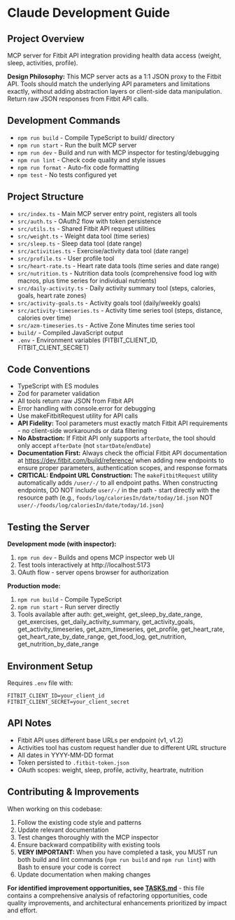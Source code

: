 # Claude Development Guide

## Project Overview
MCP server for Fitbit API integration providing health data access (weight, sleep, activities, profile).

**Design Philosophy:** This MCP server acts as a 1:1 JSON proxy to the Fitbit API. Tools should match the underlying API parameters and limitations exactly, without adding abstraction layers or client-side data manipulation. Return raw JSON responses from Fitbit API calls.

## Development Commands
- `npm run build` - Compile TypeScript to build/ directory
- `npm run start` - Run the built MCP server
- `npm run dev` - Build and run with MCP inspector for testing/debugging
- `npm run lint` - Check code quality and style issues
- `npm run format` - Auto-fix code formatting
- `npm test` - No tests configured yet

## Project Structure
- `src/index.ts` - Main MCP server entry point, registers all tools
- `src/auth.ts` - OAuth2 flow with token persistence
- `src/utils.ts` - Shared Fitbit API request utilities  
- `src/weight.ts` - Weight data tool (time series)
- `src/sleep.ts` - Sleep data tool (date range)
- `src/activities.ts` - Exercise/activity data tool (date range)
- `src/profile.ts` - User profile tool
- `src/heart-rate.ts` - Heart rate data tools (time series and date range)
- `src/nutrition.ts` - Nutrition data tools (comprehensive food log with macros, plus time series for individual nutrients)
- `src/daily-activity.ts` - Daily activity summary tool (steps, calories, goals, heart rate zones)
- `src/activity-goals.ts` - Activity goals tool (daily/weekly goals)
- `src/activity-timeseries.ts` - Activity time series tool (steps, distance, calories over time)
- `src/azm-timeseries.ts` - Active Zone Minutes time series tool
- `build/` - Compiled JavaScript output
- `.env` - Environment variables (FITBIT_CLIENT_ID, FITBIT_CLIENT_SECRET)

## Code Conventions
- TypeScript with ES modules
- Zod for parameter validation
- All tools return raw JSON from Fitbit API
- Error handling with console.error for debugging
- Use makeFitbitRequest utility for API calls
- **API Fidelity:** Tool parameters must exactly match Fitbit API requirements - no client-side workarounds or data filtering
- **No Abstraction:** If Fitbit API only supports `afterDate`, the tool should only accept `afterDate` (not `startDate`/`endDate`)
- **Documentation First:** Always check the official Fitbit API documentation at https://dev.fitbit.com/build/reference/ when adding new endpoints to ensure proper parameters, authentication scopes, and response formats
- **CRITICAL: Endpoint URL Construction:** The `makeFitbitRequest` utility automatically adds `/user/-/` to all endpoint paths. When constructing endpoints, DO NOT include `user/-/` in the path - start directly with the resource path (e.g., `foods/log/caloriesIn/date/today/1d.json` NOT `user/-/foods/log/caloriesIn/date/today/1d.json`)

## Testing the Server
**Development mode (with inspector):**
1. `npm run dev` - Builds and opens MCP inspector web UI
2. Test tools interactively at http://localhost:5173
3. OAuth flow - server opens browser for authorization

**Production mode:**
1. `npm run build` - Compile TypeScript
2. `npm run start` - Run server directly
3. Tools available after auth: get_weight, get_sleep_by_date_range, get_exercises, get_daily_activity_summary, get_activity_goals, get_activity_timeseries, get_azm_timeseries, get_profile, get_heart_rate, get_heart_rate_by_date_range, get_food_log, get_nutrition, get_nutrition_by_date_range

## Environment Setup
Requires `.env` file with:
```
FITBIT_CLIENT_ID=your_client_id
FITBIT_CLIENT_SECRET=your_client_secret
```

## API Notes
- Fitbit API uses different base URLs per endpoint (v1, v1.2)
- Activities tool has custom request handler due to different URL structure
- All dates in YYYY-MM-DD format
- Token persisted to `.fitbit-token.json`
- OAuth scopes: weight, sleep, profile, activity, heartrate, nutrition

## Contributing & Improvements

When working on this codebase:
1. Follow the existing code style and patterns
2. Update relevant documentation 
3. Test changes thoroughly with the MCP inspector
4. Ensure backward compatibility with existing tools
5. **VERY IMPORTANT:** When you have completed a task, you MUST run both build and lint commands (`npm run build` and `npm run lint`) with Bash to ensure your code is correct
6. Update documentation when making changes

**For identified improvement opportunities, see [TASKS.md](TASKS.md)** - this file contains a comprehensive analysis of refactoring opportunities, code quality improvements, and architectural enhancements prioritized by impact and effort.